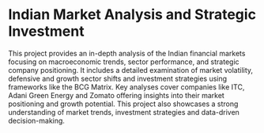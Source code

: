 # Indian Market Analysis and Strategic Investment
This project provides an in-depth analysis of the Indian financial markets focusing on macroeconomic trends, sector performance, and strategic company positioning. It includes a detailed examination of market volatility, defensive and growth sector shifts and investment strategies using frameworks like the BCG Matrix. Key analyses cover companies like ITC, Adani Green Energy and Zomato offering insights into their market positioning and growth potential. This project also showcases a strong understanding of market trends, investment strategies and data-driven decision-making.
